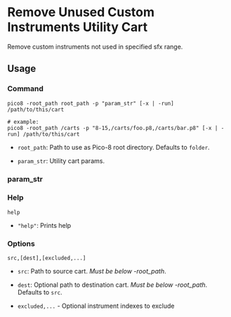# Remove Unused Custom Instruments Utility Cart

Remove custom instruments not used in specified sfx range.

## Usage

### Command

```shell
pico8 -root_path root_path -p "param_str" [-x | -run] /path/to/this/cart

# example:
pico8 -root_path /carts -p "8-15,/carts/foo.p8,/carts/bar.p8" [-x | -run] /path/to/this/cart
```

* `root_path`: Path to use as Pico-8 root directory. Defaults to `folder`.

* `param_str`: Utility cart params.

### param_str

### Help

```shell
help
```

* `"help"`: Prints help

### Options

```shell
src,[dest],[excluded,...]
```

* `src`: Path to source cart. *Must be below -root_path*.

* `dest`: Optional path to destination cart. *Must be below -root_path*. Defaults to `src`.

* `excluded,...` - Optional instrument indexes to exclude

